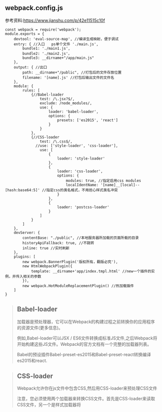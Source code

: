 ## webpack.config.js  

参考资料:https://www.jianshu.com/p/42e11515c10f

~~~
const webpack = require('webpack');
module.exports = {	
	devtool: 'eval-source-map', //编译生成映射，便于调试
    entry: { //入口   ps单个文件 './main.js',
        bundle1: './main1.js',
        bundle2: './main2.js'，
        bundle3: __dirname+"/app/main.js" 
    },
    output: { //出口
    	path: __dirname+"/public", //打包后的文件存放位置
        filename: '[name].js' //打包后输出文件的文件名
    },
    module: {
        rules: [
            {//Babel-loader
                test: /\.jsx?$/, 
                exclude: /node_modules/,
                use: {
                    loader: 'babel-loader',
                    options: {
                        presets: ['es2015', 'react']
                    }
                }
            }, 
            {//CSS-loader
                test: /\.css$/,
              //use: ['style-loader', 'css-loader'],
                use: [
                    {
                    	loader: 'style-loader'
                    },
                    {
                    	loader: 'css-loader',
                        options: {
                            modules: true, //指定启用css modules
                            localIdentName: '[name]__[local]--[hash:base64:5]' //指定css的类名格式，不用担心样式类名冲突
                        }
                    }, 
                    {
                        loader: 'postcss-loader'
                    }
                ]
            }
        ]
    },
    devServer: {
        contentBase: "./public", //本地服务器所加载的页面所载的目录
        historyApiFallback: true, //不跳转
        inline: true //实时刷新
    },
    plugins: [
        new webpack.BannerPlugin('版权所有，翻版必究'),
        new HtmlWebpackPlugin({
            template: __dirname+'app/index.tmpl.html' //new一个插件的实例，并传入相关的参数
        }),
        new webpack.HotModuleReplacementPlugin() //热加载插件
    ]
}
~~~

> ## Babel-loader
>
> 加载器是预处理器，它可以在Webpack的构建过程之前转换你的应用程序的资源文件(更多信息)。
>
> 例如,Babel-loader可以JSX / ES6文件转换成标准JS文件,之后Webpack将开始构建这些JS文件。Webpack的官方文档有一个完整的加载器列表。
>
> Babel的预设插件Babel-preset-es2015和Babel-preset-react转换编译es2015和react.

> ## CSS-loader
>
> Webpack允许你在js文件中包含CSS,然后用CSS-loader来预处理CSS文件
>
> 注意，您必须使用两个加载器来转换CSS文件。首先是CSS-loader来读取CSS文件，另一个是样式加载器将<style>标签插入HTML中。 

>**注**：“__dirname”是node.js中的一个全局变量，它指向当前执行脚本所在的目录。 

>## 生成Source Maps (使调试更容易)
>
>开发总是离不开调试，方便的调试能极大的提高开发效率，不过有时候通过打包后的文件，你是不容易找到出错了的地方，对应的你写的代码的位置的，`Source Maps`就是来帮我们解决这个问题的。
>
>通过简单的配置，`webpack`就可以在打包时为我们生成的`source maps`，这为我们提供了一种对应编译文件和源文件的方法，使得编译后的代码可读性更高，也更容易调试。
>
>在`webpack`的配置文件中配置`source maps`，需要配置`devtool`，它有以下四种不同的配置选项，各具优缺点，描述如下：
>
> 
>
>| devtool选项                    | 配置结果                                                     |
>| ------------------------------ | ------------------------------------------------------------ |
>| `source-map`                   | 在一个单独的文件中产生一个完整且功能完全的文件。这个文件具有最好的`source map`，但是它会减慢打包速度； |
>| `cheap-module-source-map`      | 在一个单独的文件中生成一个不带列映射的`map`，不带列映射提高了打包速度，但是也使得浏览器开发者工具只能对应到具体的行，不能对应到具体的列（符号），会对调试造成不便； |
>| `eval-source-map`              | 使用`eval`打包源文件模块，在同一个文件中生成干净的完整的`source map`。这个选项可以在不影响构建速度的前提下生成完整的`sourcemap`，但是对打包后输出的JS文件的执行具有性能和安全的隐患。在开发阶段这是一个非常好的选项，在生产阶段则一定不要启用这个选项； |
>| `cheap-module-eval-source-map` | 这是在打包文件时最快的生成`source map`的方法，生成的`Source Map` 会和打包后的`JavaScript`文件同行显示，没有列映射，和`eval-source-map`选项具有相似的缺点； |
>
>正如上表所述，上述选项由上到下打包速度越来越快，不过同时也具有越来越多的负面作用，较快的打包速度的后果就是对打包后的文件的的执行有一定影响。
>
>对小到中型的项目中，`eval-source-map`是一个很好的选项，再次强调你只应该开发阶段使用它，我们继续对上文新建的`webpack.config.js`

>## 使用webpack构建本地服务器
>
>想不想让你的浏览器监听你的代码的修改，并自动刷新显示修改后的结果，其实`Webpack`提供一个可选的本地开发服务器，这个本地服务器基于node.js构建，可以实现你想要的这些功能，不过它是一个单独的组件，在webpack中进行配置之前需要单独安装它作为项目依赖
>
>```
>npm install --save-dev webpack-dev-server
>```
>
>devserver作为webpack配置选项中的一项，以下是它的一些配置选项，更多配置可参考[这里](https://link.jianshu.com?t=https://webpack.js.org/configuration/dev-server/)
>
>| devserver的配置选项 | 功能描述                                                     |
>| ------------------- | ------------------------------------------------------------ |
>| contentBase         | 默认webpack-dev-server会为根文件夹提供本地服务器，如果想为另外一个目录下的文件提供本地服务器，应该在这里设置其所在目录（本例设置到“public"目录） |
>| port                | 设置默认监听端口，如果省略，默认为”8080“                     |
>| inline              | 设置为`true`，当源文件改变时会自动刷新页面                   |
>| historyApiFallback  | 在开发单页应用时非常有用，它依赖于HTML5 history API，如果设置为`true`，所有的跳转将指向index.html |
>
>把这些命令加到webpack的配置文件中，现在的配置文件`webpack.config.js`

> ## CSS
>
> webpack提供两个工具处理样式表，`css-loader` 和 `style-loader`，二者处理的任务不同，`css-loader`使你能够使用类似`@import` 和 `url(...)`的方法实现 `require()`的功能,`style-loader`将所有的计算后的样式加入页面中，二者组合在一起使你能够把样式表嵌入webpack打包后的JS文件中。

> ## CSS预处理器
>
> `Sass` 和 `Less` 之类的预处理器是对原生CSS的拓展，它们允许你使用类似于`variables`, `nesting`, `mixins`, `inheritance`等不存在于CSS中的特性来写CSS，CSS预处理器可以这些特殊类型的语句转化为浏览器可识别的CSS语句，
>
> 你现在可能都已经熟悉了，在webpack里使用相关loaders进行配置就可以使用了，以下是常用的CSS 处理`loaders`:
>
> - `Less Loader`
> - `Sass Loader`
> - `Stylus Loader`
>
> 不过其实也存在一个CSS的处理平台`-PostCSS`，它可以帮助你的CSS实现更多的功能，在其[官方文档](https://link.jianshu.com?t=https://github.com/postcss/postcss)可了解更多相关知识。
>
> 举例来说如何使用PostCSS，我们使用PostCSS来为CSS代码自动添加适应不同浏览器的CSS前缀。
>
> 首先安装`postcss-loader` 和 `autoprefixer`（自动添加前缀的插件）
>
> ```
> npm install --save-dev postcss-loader autoprefixer
> ```
>
> 接下来，在webpack配置文件中添加`postcss-loader`，在根目录新建`postcss.config.js`,并添加如下代码之后，重新使用`npm start`打包时，你写的css会自动根据Can i use里的数据添加不同前缀了。
>
> ```
> // postcss.config.js
> module.exports = {
>     plugins: [
>         require('autoprefixer')
>     ]
> }
> ```
